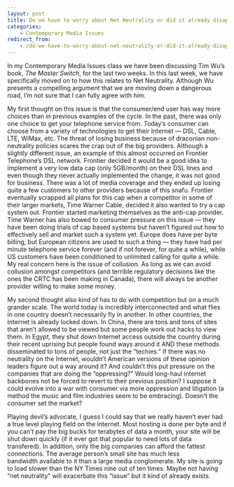 ```yaml
---
layout: post
title: Do we have to worry about Net Neutrality or did it already disappear?
categories:
    - Contemporary Media Issues
redirect_from:
    - /do-we-have-to-worry-about-net-neutrality-or-did-it-already-disappear/
---
```


In my Contemporary Media Issues class we have been discussing Tim Wu’s book, *The Master Switch*, for the last two weeks. In this last week, we have specifically moved on to how this relates to Net Neutrality. Although Wu presents a compelling argument that we are moving down a dangerous road, I’m not sure that I can fully agree with him.

My first thought on this issue is that the consumer/end user has way more choices than in previous examples of the cycle. In the past, there was only one choice to get your telephone service from. Today’s consumer can choose from a variety of technologies to get their Internet — DSL, Cable, LTE, WiMax, etc. The threat of losing business because of draconian non-neutrality policies scares the crap out of the big providers. <!--more-->Although a slightly different issue, an example of this almost occurred on Frontier Telephone’s DSL network. Frontier decided it would be a good idea to implement a very low data cap (only 5GB/month) on their DSL lines and even though they never actually implemented the change, it was not good for business. There was a lot of media coverage and they ended up losing quite a few customers to other providers because of this snafu. Frontier eventually scrapped all plans for this cap when a competitor in some of their larger markets, Time Warner Cable, decided it also wanted to try a cap system out. Frontier started marketing themselves as the anti-cap provider. Time Warner has also bowed to consumer pressure on this issue — they have been doing trials of cap based systems but haven’t figured out how to effectively sell and market such a system yet. Europe does have per byte billing, but European citizens are used to such a thing — they have had per minute telephone service forever (and if not forever, for quite a while), while US customers have been conditioned to unlimited calling for quite a while. My real concern here is the issue of collusion. As long as we can avoid collusion amongst competitors (and terrible regulatory decisions like the ones the CRTC has been making in Canada), there will always be another provider willing to make some money.

My second thought also kind of has to do with competition but on a much grander scale. The world today is incredibly interconnected and what flies in one country doesn’t necessarily fly in another. In other countries, the Internet is already locked down. In China, there are tons and tons of sites that aren’t allowed to be viewed but some people work out hacks to view them. In Egypt, they shut down Internet access outside the country during their recent uprising but people found ways around it AND these methods disseminated to tons of people, not just the “techies.” If there was no neutrality on the Internet, wouldn’t American versions of these opinion leaders figure out a way around it? And couldn’t this put pressure on the companies that are doing the “oppressing?” Would long-haul internet backbones not be forced to revert to their previous position? I suppose it could evolve into a war with consumer via more oppression and litigation (a method the music and film industries seem to be embracing). Doesn’t the consumer set the market?

Playing devil’s advocate, I guess I could say that we really haven’t ever had a true level playing field on the Internet. Most hosting is done per byte and if you can’t pay the big bucks for terabytes of data a month, your site will be shut down quickly (if it ever got that popular to need lots of data transfered). In addition, only the big companies can afford the fattest connections. The average person’s small site has much less bandwidth available to it than a large media conglomerate. My site is going to load slower than the NY Times nine out of ten times. Maybe not having “net neutrality” will exacerbate this “issue” but it kind of already exists.
